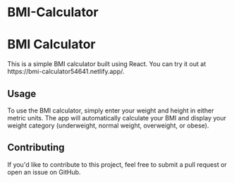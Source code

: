 # BMI-Calculator

<h1>BMI Calculator</h1>
<p>This is a simple BMI calculator built using React. You can try it out at <a>https://bmi-calculator54641.netlify.app/</a>.</p>

<h2>Usage</h2>
<p>To use the BMI calculator, simply enter your weight and height in either metric units. The app will automatically calculate your BMI and display your weight category (underweight, normal weight, overweight, or obese).</p>

<h2>Contributing</h2>
<p>If you'd like to contribute to this project, feel free to submit a pull request or open an issue on GitHub.</p>
